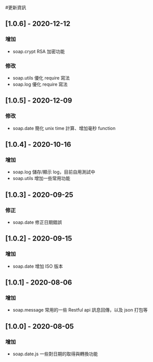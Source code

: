 #更新資訊

## [1.0.6] - 2020-12-12
### 增加

- soap.crypt RSA 加密功能

### 修改

- soap.utils 優化 require 寫法
- soap.log 優化 require 寫法

## [1.0.5] - 2020-12-09
### 修改

- soap.date 簡化 unix time 計算、增加毫秒 function

## [1.0.4] - 2020-10-16
### 增加

- soap.log 儲存/顯示 log，目前自用測試中
- soap.utils 增加一些常用功能

## [1.0.3] - 2020-09-25
### 修正

- soap.date 修正日期錯誤

## [1.0.2] - 2020-09-15
### 增加

- soap.date 增加 ISO 版本

## [1.0.1] - 2020-08-06
### 增加

- soap.message 常用的一些 Restful api 訊息回傳，以及 json 打包等

## [1.0.0] - 2020-08-05
### 增加

- soap.date.js 一些對日期的取得與轉換功能